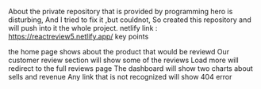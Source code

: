 About
the private repository that is provided by programming hero is disturbing, And I tried to fix it ,but couldnot, So created this repository and will push into it the whole project.
netlify link : https://reactreview5.netlify.app/ key points

the home page shows about the product that would be reviewd
Our customer review section will show some of the reviews
Load more will redirect to the full reviews page
The dashboard will show two charts about sells and revenue
Any link that is not recognized will show 404 error

